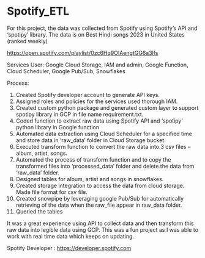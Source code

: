 # Spotify_ETL
For this project, the data was collected from Spotify using Spotify’s API and ‘spotipy’ library. The data is on Best Hindi songs 2023 in United States (ranked weekly)

https://open.spotify.com/playlist/0zc6Hq9OIAengtGG6a3lfs

Services User: Google Cloud Storage, IAM and admin, Google Function, Cloud Scheduler, Google Pub/Sub, Snowflakes

Process:

  1. Created Spotify developer account to generate API keys.
  2. Assigned roles and policies for the services used thorough IAM.
  3. Created custom python package and generated custom layer to support spotipy library in GCP in file name requirement.txt.
  4. Coded function to extract raw data using Spotify API and ‘spotipy’ python library in Google function
  5. Automated data extraction using Cloud Scheduler for a specified time and store data in ‘raw_data’ folder in Cloud Storage bucket.
  6. Executed transform function to convert the raw data into 3 csv files – album, artist, songs.
  7. Automated the process of transform function and to copy the transformed files into ‘processed_data’ folder and delete the data from ‘raw_data’ folder.
  8. Designed tables for album, artist and songs in snowflakes.
  9. Created storage integration to access the data from cloud storage. Made file format for csv file.
  10. Created snowpipe by leveraging google Pub/Sub for automatically retrieving of the data when the raw_file appear in raw_data folder.
  11. Queried the tables

It was a great experience using API to collect data and then transform this raw data into legible data using GCP. This was a fun project as I was able to work with real time data which keeps on updating.

Spotify Developer : https://developer.spotify.com
     
      

